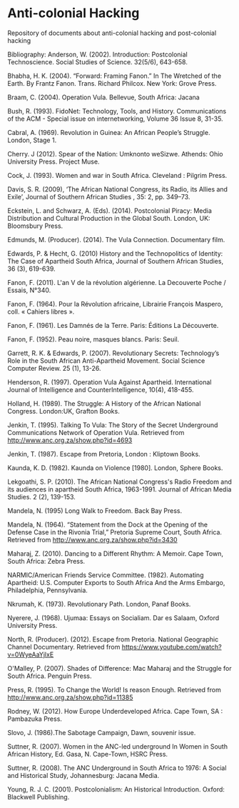 # Anti-colonial Hacking
Repository of documents about anti-colonial hacking and post-colonial hacking 

Bibliography:
Anderson, W. (2002). Introduction: Postcolonial Technoscience. Social Studies of Science.
32(5/6), 643-658.

Bhabha, H. K. (2004). “Forward: Framing Fanon.” In The Wretched of the Earth. By Frantz Fanon. Trans. Richard Philcox. New York: Grove Press.

Braam, C. (2004). Operation Vula. Bellevue, South Africa: Jacana

Bush, R. (1993). FidoNet: Technology, Tools, and History. Communications of the ACM - Special issue on internetworking, Volume 36 Issue 8, 31-35.

Cabral, A. (1969). Revolution in Guinea: An African People’s Struggle. London, Stage 1.

Cherry. J (2012). Spear of the Nation: Umknonto weSizwe. Athends: Ohio University Press. Project Muse.

Cock, J. (1993). Women and war in South Africa. Cleveland : Pilgrim Press.

Davis, S. R. (2009), ‘The African National Congress, its Radio, its Allies and Exile’, Journal of Southern African Studies , 35: 2, pp. 349–73.

Eckstein, L. and Schwarz, A. (Eds). (2014). Postcolonial Piracy: Media Distribution and Cultural Production in the Global South. London, UK: Bloomsbury Press.  

Edmunds, M. (Producer). (2014). The Vula Connection. Documentary film.

Edwards, P. & Hecht, G. (2010) History and the Technopolitics of Identity: The Case of Apartheid South Africa, Journal of Southern African Studies, 36 (3), 619-639.

Fanon, F. (2011). L'an V de la révolution algérienne. La Decouverte Poche / Essais, N°340.

Fanon, F. (1964). Pour la Révolution africaine, Librairie François Maspero, coll. « Cahiers libres ».

Fanon, F. (1961). Les Damnés de la Terre. Paris: Éditions La Découverte.

Fanon, F. (1952). Peau noire, masques blancs. Paris: Seuil.

Garrett, R. K. & Edwards, P. (2007). Revolutionary Secrets: Technology’s Role in the South African Anti-Apartheid Movement. Social Science Computer Review. 25 (1), 13-26.

Henderson, R. (1997). Operation Vula Against Apartheid. International Journal of Intelligence and CounterIntelligence, 10(4), 418-455.

Holland, H. (1989). The Struggle: A History of the African National Congress. London:UK, Grafton Books.

Jenkin, T. (1995). Talking To Vula: The Story of the Secret Underground Communications Network of Operation Vula. Retrieved from http://www.anc.org.za/show.php?id=4693

Jenkin, T. (1987). Escape from Pretoria, London : Kliptown Books.

Kaunda, K. D. (1982). Kaunda on Violence [1980]. London, Sphere Books.

Lekgoathi, S. P. (2010). The African National Congress's Radio Freedom and its audiences in apartheid South Africa, 1963-1991. Journal of African Media Studies. 2 (2), 139-153.

Mandela, N. (1995) Long Walk to Freedom. Back Bay Press.

Mandela, N. (1964). “Statement from the Dock at the Opening of the Defense Case in the Rivonia Trial,” Pretoria Supreme Court, South Africa. Retrieved from http://www.anc.org.za/show.php?id=3430

Maharaj, Z. (2010). Dancing to a Different Rhythm: A Memoir. Cape Town, South Africa:
Zebra Press.

NARMIC/American Friends Service Committee. (1982). Automating Apartheid: U.S. Computer Exports to South Africa And the Arms Embargo, Philadelphia, Pennsylvania.

Nkrumah, K. (1973). Revolutionary Path. London, Panaf Books.

Nyerere, J. (1968). Ujumaa: Essays on Socialiam. Dar es Salaam, Oxford University Press.

North, R. (Producer). (2012). Escape from Pretoria. National Geographic Channel Documentary.  Retrieved from https://www.youtube.com/watch?v=0WyeAaYjlxE

O'Malley, P. (2007). Shades of Difference: Mac Maharaj and the Struggle for South Africa. Penguin Press.

Press, R. (1995). To Change the World! Is reason Enough.  Retrieved from http://www.anc.org.za/show.php?id=11385

Rodney, W. (2012). How Europe Underdeveloped Africa. Cape Town, SA : Pambazuka Press.

Slovo, J. (1986).The Sabotage Campaign, Dawn, souvenir issue.

Suttner, R. (2007). Women in the ANC-led underground In Women in South African History, Ed. Gasa, N. Cape-Town, HSRC Press.  

Suttner, R. (2008). The ANC Underground in South Africa to 1976: A Social and Historical Study, Johannesburg: Jacana Media.

Young, R. J. C. (2001). Postcolonialism: An Historical Introduction. Oxford: Blackwell Publishing.


